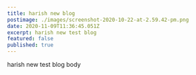 ```yaml
---
title: harish new blog
postimage: ./images/screenshot-2020-10-22-at-2.59.42-pm.png
date: 2020-11-09T11:36:45.051Z
excerpt: harish new test blog
featured: false
published: true
---
```

harish new test blog body
